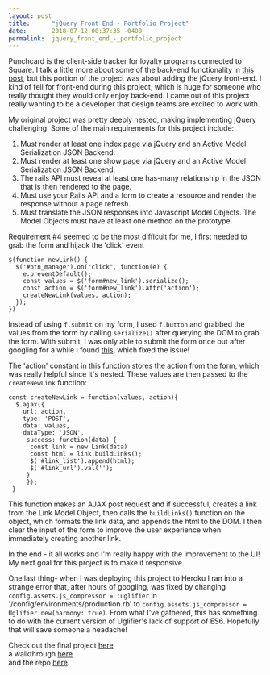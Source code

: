 ```yaml
---
layout: post
title:      "jQuery Front End - Portfolio Project"
date:       2018-07-12 00:37:35 -0400
permalink:  jquery_front_end_-_portfolio_project
---
```


Punchcard is the client-side tracker for loyalty programs connected to Square. I talk a little more about some of the back-end functionality in [this post](https://jamiegiuliano.com/punchcard_-_rails_porfolio_project), but this portion of the project was about adding the jQuery front-end. I kind of fell for front-end during this project, which is huge for someone who really thought they would only enjoy back-end. I came out of this project really wanting to be a developer that design teams are excited to work with.  

My original project was pretty deeply nested, making implementing jQuery challenging. Some of the main requirements for this project include:
1. Must render at least one index page via jQuery and an Active Model Serialization JSON Backend. 
2. Must render at least one show page via jQuery and an Active Model Serialization JSON Backend.
3. The rails API must reveal at least one has-many relationship in the JSON that is then rendered to the page.
4. Must use your Rails API and a form to create a resource and render the response without a page refresh.
5. Must translate the JSON responses into Javascript Model Objects. The Model Objects must have at least one method on the prototype.

Requirement #4 seemed to be the most difficult for me, I first needed to grab the form and hijack the 'click' event 
```
$(function newLink() {
  $('#btn_manage').on("click", function(e) {
    e.preventDefault();
    const values = $('form#new_link').serialize();
    const action = $('form#new_link').attr('action');
    createNewLink(values, action);
  });
})
```

Instead of using `f.submit` on my form, I used `f.button` and grabbed the values from the form by calling `serialize()` after querying the DOM to grab the form. With submit, I was only able to submit the form once but after googling for a while I found [this](https://stackoverflow.com/questions/38597295/ajax-jquery-form-submit-only-works-once-requires-page-refresh), which fixed the issue! 

The 'action' constant in this function stores the action from the form, which was really helpful since it's nested. These values are then passed to the `createNewLink` function: 
```
const createNewLink = function(values, action){
  $.ajax({
    url: action,
    type: 'POST',
    data: values,
    dataType: 'JSON',
     success: function(data) {
      const link = new Link(data)
      const html = link.buildLinks();
      $('#link_list').append(html);
      $('#link_url').val('');
     }
	 });
 }
```
			
This function makes an AJAX post request and if successful, creates a link from the Link Model Object, then calls the  `buildLinks()` function on the object, which formats the link data, and appends the html to the DOM. I then clear the input of the form to improve the user experience when immediately creating another link.

In the end - it all works and I'm really happy with the improvement to the UI! My next goal for this project is to make it responsive. 

One last thing- when I was deploying this project to Heroku I ran into a strange error that, after hours of googling, was fixed by changing `config.assets.js_compressor = :uglifier` in '/config/environments/production.rb' to `config.assets.js_compressor = Uglifier.new(harmony: true)`. From what I've gathered, this has something to do with the current version of Uglifier's lack of support of ES6. Hopefully that will save someone a headache! 

Check out the final project [here](https://square-punchcard.herokuapp.com/)<br />
a walkthrough [here](https://youtu.be/5Aqdi9EE8H8)<br />
and the repo [here](https://github.com/jamiegiuliano/punchcard).

